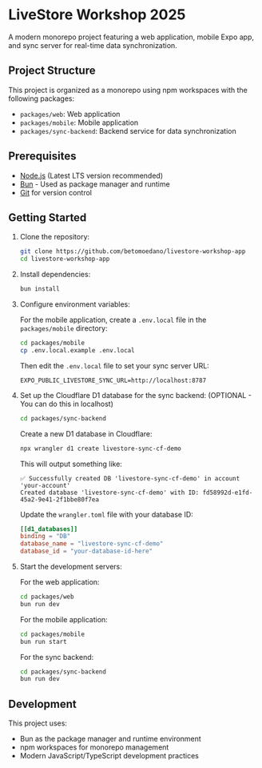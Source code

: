 # LiveStore Workshop 2025

A modern monorepo project featuring a web application, mobile Expo app, and sync server for real-time data synchronization.

## Project Structure

This project is organized as a monorepo using npm workspaces with the following packages:

- `packages/web`: Web application
- `packages/mobile`: Mobile application
- `packages/sync-backend`: Backend service for data synchronization

## Prerequisites

- [Node.js](https://nodejs.org/) (Latest LTS version recommended)
- [Bun](https://bun.sh/) - Used as package manager and runtime
- [Git](https://git-scm.com/) for version control

## Getting Started

1. Clone the repository:

   ```bash
   git clone https://github.com/betomoedano/livestore-workshop-app
   cd livestore-workshop-app
   ```

2. Install dependencies:

   ```bash
   bun install
   ```

3. Configure environment variables:

   For the mobile application, create a `.env.local` file in the `packages/mobile` directory:

   ```bash
   cd packages/mobile
   cp .env.local.example .env.local
   ```

   Then edit the `.env.local` file to set your sync server URL:

   ```
   EXPO_PUBLIC_LIVESTORE_SYNC_URL=http://localhost:8787
   ```

4. Set up the Cloudflare D1 database for the sync backend: (OPTIONAL - You can do this in localhost)

   ```bash
   cd packages/sync-backend
   ```

   Create a new D1 database in Cloudflare:

   ```bash
   npx wrangler d1 create livestore-sync-cf-demo
   ```

   This will output something like:

   ```
   ✅ Successfully created DB 'livestore-sync-cf-demo' in account 'your-account'
   Created database 'livestore-sync-cf-demo' with ID: fd58992d-e1fd-45a2-9e41-2f1bbe80f7ea
   ```

   Update the `wrangler.toml` file with your database ID:

   ```toml
   [[d1_databases]]
   binding = "DB"
   database_name = "livestore-sync-cf-demo"
   database_id = "your-database-id-here"
   ```

5. Start the development servers:

   For the web application:

   ```bash
   cd packages/web
   bun run dev
   ```

   For the mobile application:

   ```bash
   cd packages/mobile
   bun run start
   ```

   For the sync backend:

   ```bash
   cd packages/sync-backend
   bun run dev
   ```

## Development

This project uses:

- Bun as the package manager and runtime environment
- npm workspaces for monorepo management
- Modern JavaScript/TypeScript development practices
